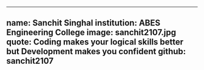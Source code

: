 ---
name: Sanchit Singhal
institution: ABES Engineering College
image: sanchit2107.jpg
quote: Coding makes your logical skills better but Development makes you confident
github: sanchit2107
------
